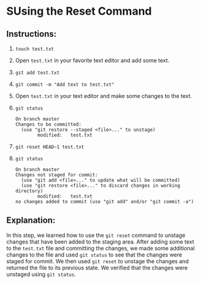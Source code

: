 # SUsing the Reset Command

## Instructions:

1. `touch test.txt`

2. Open `test.txt` in your favorite text editor and add some text.

3. `git add test.txt`

4. `git commit -m "Add text to test.txt"`

5. Open `test.txt` in your text editor and make some changes to the text.

6. `git status`

   ```
   On branch master
   Changes to be committed:
     (use "git restore --staged <file>..." to unstage)
           modified:   test.txt
   ```

7. `git reset HEAD~1 test.txt`

8. `git status`

   ```
   On branch master
   Changes not staged for commit:
     (use "git add <file>..." to update what will be committed)
     (use "git restore <file>..." to discard changes in working directory)
           modified:   test.txt
   no changes added to commit (use "git add" and/or "git commit -a")
   ```

## Explanation:

In this step, we learned how to use the `git reset` command to unstage changes that have been added to the staging area. After adding some text to the `test.txt` file and committing the changes, we made some additional changes to the file and used `git status` to see that the changes were staged for commit. We then used `git reset` to unstage the changes and returned the file to its previous state. We verified that the changes were unstaged using `git status`.
